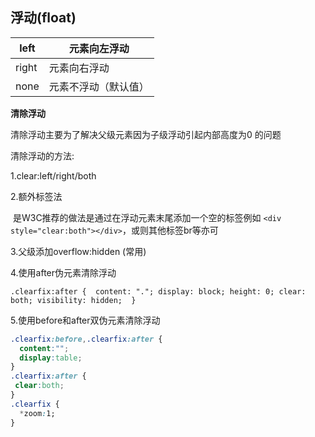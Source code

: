 ## 浮动(float)

| left  | 元素向左浮动         |
| ----- | -------------------- |
| right | 元素向右浮动         |
| none  | 元素不浮动（默认值） |



**清除浮动**

清除浮动主要为了解决父级元素因为子级浮动引起内部高度为0 的问题

清除浮动的方法:

1.clear:left/right/both

2.额外标签法

​		是W3C推荐的做法是通过在浮动元素末尾添加一个空的标签例如 `<div style="clear:both"></div>`，或则其他标签br等亦可

3.父级添加overflow:hidden (常用)

4.使用after伪元素清除浮动		

 `.clearfix:after {  content: "."; display: block; height: 0; clear: both; visibility: hidden;  }`

5.使用before和after双伪元素清除浮动

```css
.clearfix:before,.clearfix:after { 
  content:"";
  display:table;  
}
.clearfix:after {
 clear:both;
}
.clearfix {
  *zoom:1;
}
```

